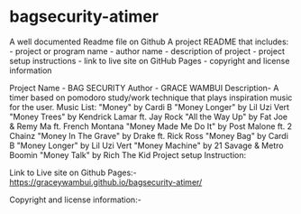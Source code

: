 # bagsecurity-atimer

A well documented Readme file on Github A project README that includes: - project or program name - author name - description of project - project setup instructions - link to live site on GitHub Pages - copyright and license information

Project Name - BAG SECURITY
Author - GRACE WAMBUI
Description- A timer based on pomodoro study/work technique that plays inspiration music for the user.
Music List:
"Money" by Cardi B
"Money Longer" by Lil Uzi Vert
"Money Trees" by Kendrick Lamar ft. Jay Rock
"All the Way Up" by Fat Joe & Remy Ma ft. French Montana
"Money Made Me Do It" by Post Malone ft. 2 Chainz
"Money In The Grave" by Drake ft. Rick Ross
"Money Bag" by Cardi B
"Money Longer" by Lil Uzi Vert
"Money Machine" by 21 Savage & Metro Boomin
"Money Talk" by Rich The Kid
Project setup Instruction: 

Link to Live site on Github Pages:-
https://graceywambui.github.io/bagsecurity-atimer/

Copyright and license information:-



